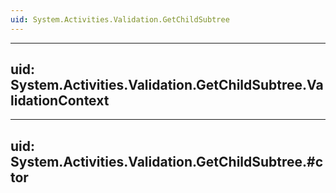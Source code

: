 ```yaml
---
uid: System.Activities.Validation.GetChildSubtree
---
```


---
uid: System.Activities.Validation.GetChildSubtree.ValidationContext
---

---
uid: System.Activities.Validation.GetChildSubtree.#ctor
---
